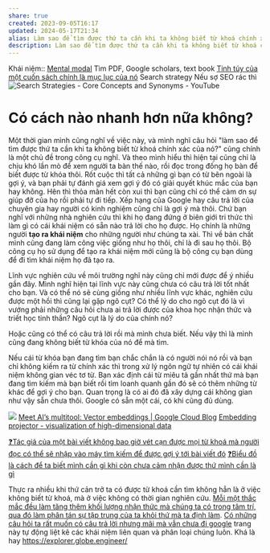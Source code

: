 ```yaml
---
share: true
created: 2023-09-05T16:17
updated: 2024-05-17T21:34
alias: Làm sao để tìm được thứ ta cần khi ta không biết từ khoá chính xác của nó?
description: Làm sao để tìm được thứ ta cần khi ta không biết từ khoá chính xác của nó?
---
```

Khái niệm:: [Mental modal](../%CE%9E%20Kh%C3%A1i%20ni%E1%BB%87m/Mental%20modal.md)
Tìm PDF, Google scholars, text book
[Tinh túy của một cuốn sách chính là mục lục của nó](./M%C3%B4i%20tr%C6%B0%E1%BB%9Dng%20ngh%C4%A9,%20nh%E1%BA%ADn%20th%E1%BB%A9c%20t%C4%83ng%20c%C6%B0%E1%BB%9Dng/%C4%90%E1%BB%8Dc%20v%C3%A0%20vi%E1%BA%BFt/Tinh%20t%C3%BAy%20c%E1%BB%A7a%20m%E1%BB%99t%20cu%E1%BB%91n%20s%C3%A1ch%20ch%C3%ADnh%20l%C3%A0%20m%E1%BB%A5c%20l%E1%BB%A5c%20c%E1%BB%A7a%20n%C3%B3.md)
Search strategy
Nếu sợ SEO rác thì 
![Search Strategies - Core Concepts and Synonyms - YouTube](https://youtu.be/3mVTLCGrEPE?si=l3LN9syXeWYgHuDi)
# Có cách nào nhanh hơn nữa không? 
Một thời gian mình cũng nghĩ về việc này, và mình nghĩ câu hỏi "làm sao để tìm được thứ ta cần khi ta không biết từ khoá chính xác của nó?" cũng chính là một chủ đề trong công cụ nghĩ. Và theo mình hiểu thì hiện tại cũng chỉ là chịu khó lần mò để xem người ta bàn thế nào, rồi đọc trong đống họ bàn để biết được từ khóa thôi. Rốt cuộc thì tất cả những gì bạn có từ bên ngoài là gợi ý, và bạn phải tự đánh giá xem gợi ý đó có giải quyết khúc mắc của bạn hay không. Hên thì thỏa mãn hết còn xui thì bạn cũng chỉ có thể cảm ơn sự giúp đỡ của họ rồi phải tự đi tiếp. Xếp hạng của Google hay câu trả lời của chuyên gia hay người có kinh nghiệm cũng chỉ là gợi ý mà thôi. Chứ bạn nghĩ với những nhà nghiên cứu thì khi họ đang đứng ở biên giới tri thức thì làm gì có cái khái niệm có sẵn nào trả lời cho họ được. Họ chính là những người **tạo ra khái niệm** cho những người như chúng ta xài. Thì về bản chất mình cũng đang làm công việc giống như họ thôi, chỉ là đi sau họ thôi. Bộ công cụ họ sử dụng để tạo ra khái niệm mới cũng là bộ công cụ bạn dùng để đi tìm khái niệm họ đã tạo ra. 

Lĩnh vực nghiên cứu về môi trường nghĩ này cũng chỉ mới được để ý nhiều gần đây. Mình nghĩ hiện tại lĩnh vực này cũng chưa có câu trả lời tốt nhất cho bạn. Và có thể nó sẽ cùng giống như nhiều lĩnh vực khác, nghiên cứu được một hồi thì cũng lại gặp ngõ cụt? Có thể lý do cho ngõ cụt đó là vì vướng phải những câu hỏi chưa ai trả lời được của khoa học nhận thức và triết học tinh thần? Ngõ cụt là lý do của chính nó?

Hoặc cũng có thể có câu trả lời rồi mà mình chưa biết. Nếu vậy thì là mình cũng đang không biết từ khóa của nó để mà tìm.

Nếu cái từ khóa bạn đang tìm bạn chắc chắn là có người nói nó rồi và bạn chỉ không kiếm ra từ chính xác thì trong xử lý ngôn ngữ tự nhiên có cái khái niệm không gian véc tơ từ. Bạn xác định cái từ miêu tả gần nhất thứ mà bạn đang tìm kiếm mà bạn biết rồi tìm loanh quanh gần đó sẽ có thêm những từ khác để gợi ý cho bạn. Quan trọng là có ai đó đã xây dựng cái không gian như vậy sẵn chưa thôi. Google có sẵn một cái, có khi cũng đủ dùng.

![](https://storage.googleapis.com/gweb-cloudblog-publish/images/image4_fUvNRO7.max-800x800.png) 
[Meet AI’s multitool: Vector embeddings | Google Cloud Blog](https://cloud.google.com/blog/topics/developers-practitioners/meet-ais-multitool-vector-embeddings)
[Embedding projector - visualization of high-dimensional data](https://projector.tensorflow.org/)

[❓Tác giả của một bài viết không bao giờ vét cạn được mọi từ khoá mà người đọc có thể sẽ nhập vào máy tìm kiếm để được gợi ý tới bài viết đó](./%E2%9D%93T%C3%A1c%20gi%E1%BA%A3%20c%E1%BB%A7a%20m%E1%BB%99t%20b%C3%A0i%20vi%E1%BA%BFt%20kh%C3%B4ng%20bao%20gi%E1%BB%9D%20v%C3%A9t%20c%E1%BA%A1n%20%C4%91%C6%B0%E1%BB%A3c%20m%E1%BB%8Di%20t%E1%BB%AB%20kho%C3%A1%20m%C3%A0%20ng%C6%B0%E1%BB%9Di%20%C4%91%E1%BB%8Dc%20c%C3%B3%20th%E1%BB%83%20s%E1%BA%BD%20nh%E1%BA%ADp%20v%C3%A0o%20m%C3%A1y%20t%C3%ACm%20ki%E1%BA%BFm%20%C4%91%E1%BB%83%20%C4%91%C6%B0%E1%BB%A3c%20g%E1%BB%A3i%20%C3%BD%20t%E1%BB%9Bi%20b%C3%A0i%20vi%E1%BA%BFt%20%C4%91%C3%B3.md)
[❓Biểu đồ là cách để ta biết mình cần gì khi còn chưa cảm nhận được thứ mình cần là gì](./%E2%9D%93Bi%E1%BB%83u%20%C4%91%E1%BB%93%20l%C3%A0%20c%C3%A1ch%20%C4%91%E1%BB%83%20ta%20bi%E1%BA%BFt%20m%C3%ACnh%20c%E1%BA%A7n%20g%C3%AC%20khi%20c%C3%B2n%20ch%C6%B0a%20c%E1%BA%A3m%20nh%E1%BA%ADn%20%C4%91%C6%B0%E1%BB%A3c%20th%E1%BB%A9%20m%C3%ACnh%20c%E1%BA%A7n%20l%C3%A0%20g%C3%AC.md)

Thực ra nhiều khi thứ cản trở ta có được từ khoá cần tìm không hẳn là ở việc không biết từ khoá, mà ở việc không có thời gian nghiên cứu. [Mỗi một thắc mắc đều làm tăng thêm khối lượng nhận thức mà chúng ta có trong tâm trí, qua đó làm phân tán sự tập trung của ta khỏi thứ mà ta định làm](./G%C3%A1nh%20n%E1%BA%B7ng%20nh%E1%BA%ADn%20th%E1%BB%A9c,%20thi%E1%BA%BFt%20k%E1%BA%BF/M%E1%BB%97i%20m%E1%BB%99t%20th%E1%BA%AFc%20m%E1%BA%AFc%20%C4%91%E1%BB%81u%20l%C3%A0m%20t%C4%83ng%20th%C3%AAm%20kh%E1%BB%91i%20l%C6%B0%E1%BB%A3ng%20nh%E1%BA%ADn%20th%E1%BB%A9c%20m%C3%A0%20ch%C3%BAng%20ta%20c%C3%B3%20trong%20t%C3%A2m%20tr%C3%AD,%20qua%20%C4%91%C3%B3%20l%C3%A0m%20ph%C3%A2n%20t%C3%A1n%20s%E1%BB%B1%20t%E1%BA%ADp%20trung%20c%E1%BB%A7a%20ta%20kh%E1%BB%8Fi%20th%E1%BB%A9%20m%C3%A0%20ta%20%C4%91%E1%BB%8Bnh%20l%C3%A0m.md). [Có những câu hỏi ta rất muốn có câu trả lời nhưng mãi mà vẫn chưa đi google](./G%C3%A1nh%20n%E1%BA%B7ng%20nh%E1%BA%ADn%20th%E1%BB%A9c,%20thi%E1%BA%BFt%20k%E1%BA%BF/C%C3%B3%20nh%E1%BB%AFng%20c%C3%A2u%20h%E1%BB%8Fi%20ta%20r%E1%BA%A5t%20mu%E1%BB%91n%20c%C3%B3%20c%C3%A2u%20tr%E1%BA%A3%20l%E1%BB%9Di%20nh%C6%B0ng%20m%C3%A3i%20m%C3%A0%20v%E1%BA%ABn%20ch%C6%B0a%20%C4%91i%20google.md)
trang này tự động liệt kê các khái niệm liên quan và phân loại chúng luôn. Khá là hay https://explorer.globe.engineer/